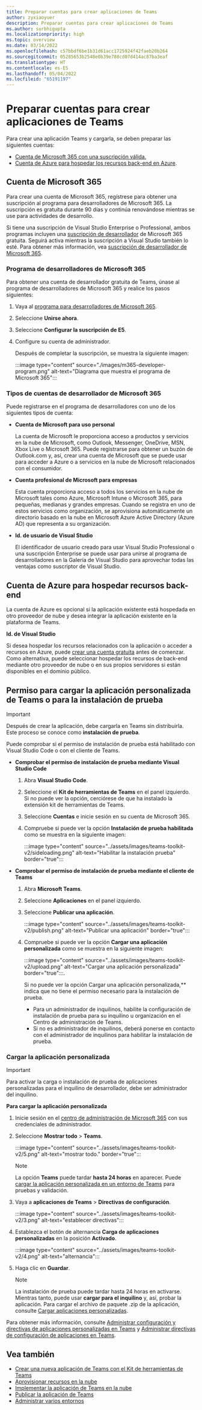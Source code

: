 ```yaml
---
title: Preparar cuentas para crear aplicaciones de Teams
author: zyxiaoyuer
description: Preparar cuentas para crear aplicaciones de Teams
ms.author: surbhigupta
ms.localizationpriority: high
ms.topic: overview
ms.date: 03/14/2022
ms.openlocfilehash: c57bbdf6be1b31d61acc1725924f42faeb20b264
ms.sourcegitcommit: 05285653b2548e0b39e788cd07d414ac87ba3eaf
ms.translationtype: HT
ms.contentlocale: es-ES
ms.lasthandoff: 05/04/2022
ms.locfileid: "65191197"
---
```

# <a name="prepare-accounts-to-build-teams-apps"></a>Preparar cuentas para crear aplicaciones de Teams

Para crear una aplicación Teams y cargarla, se deben preparar las siguientes cuentas:

* [Cuenta de Microsoft 365 con una suscripción válida.](accounts.md#microsoft-365-account)
* [Cuenta de Azure para hospedar los recursos back-end en Azure](accounts.md#azure-account-to-host-backend-resources).

## <a name="microsoft-365-account"></a>Cuenta de Microsoft 365

Para crear una cuenta de Microsoft 365, regístrese para obtener una suscripción al programa para desarrolladores de Microsoft 365. La suscripción es gratuita durante 90 días y continúa renovándose mientras se use para actividades de desarrollo.

Si tiene una suscripción de Visual Studio Enterprise o Professional, ambos programas incluyen una [suscripción de desarrollador](https://aka.ms/MyVisualStudioBenefits) de Microsoft 365 gratuita. Seguirá activa mientras la suscripción a Visual Studio también lo esté. Para obtener más información, vea [suscripción de desarrollador de Microsoft 365](https://developer.microsoft.com/microsoft-365/dev-program).

### <a name="microsoft-365-developer-program"></a>Programa de desarrolladores de Microsoft 365

Para obtener una cuenta de desarrollador gratuita de Teams, únase al programa de desarrolladores de Microsoft 365 y realice los pasos siguientes:

1. Vaya al [programa para desarrolladores de Microsoft 365](https://developer.microsoft.com/microsoft-365/dev-program).
2. Seleccione **Unirse ahora**.
3. Seleccione **Configurar la suscripción de E5**.
4. Configure su cuenta de administrador.

   Después de completar la suscripción, se muestra la siguiente imagen:

    :::image type="content" source="./images/m365-developer-program.png" alt-text="Diagrama que muestra el programa de Microsoft 365":::

### <a name="microsoft-365-developer-account-types"></a>Tipos de cuentas de desarrollador de Microsoft 365

Puede registrarse en el programa de desarrolladores con uno de los siguientes tipos de cuenta:

- **Cuenta de Microsoft para uso personal**

    La cuenta de Microsoft le proporciona acceso a productos y servicios en la nube de Microsoft, como Outlook, Messenger, OneDrive, MSN, Xbox Live o Microsoft 365. Puede registrarse para obtener un buzón de Outlook.com y, así, crear una cuenta de Microsoft que se puede usar para acceder a Azure o a servicios en la nube de Microsoft relacionados con el consumidor.

- **Cuenta profesional de Microsoft para empresas**

     Esta cuenta proporciona acceso a todos los servicios en la nube de Microsoft tales como Azure, Microsoft Intune o Microsoft 365, para pequeñas, medianas y grandes empresas. Cuando se registra en uno de estos servicios como organización, se aprovisiona automáticamente un directorio basado en la nube en Microsoft Azure Active Directory (Azure AD) que representa a su organización.

- **Id. de usuario de Visual Studio**

    El identificador de usuario creado para usar Visual Studio Professional o una suscripción Enterprise se puede usar para unirse al programa de desarrolladores en la Galería de Visual Studio para aprovechar todas las ventajas como suscriptor de Visual Studio.

## <a name="azure-account-to-host-backend-resources"></a>Cuenta de Azure para hospedar recursos back-end

La cuenta de Azure es opcional si la aplicación existente está hospedada en otro proveedor de nube y desea integrar la aplicación existente en la plataforma de Teams.

**Id. de Visual Studio**

Si desea hospedar los recursos relacionados con la aplicación o acceder a recursos en Azure, puede [crear una cuenta gratuita](https://azure.microsoft.com/free/) antes de comenzar. Como alternativa, puede seleccionar hospedar los recursos de back-end mediante otro proveedor de nube o en sus propios servidores si están disponibles en el dominio público.

## <a name="teams-custom-app-upload-or-sideload-permission"></a>Permiso para cargar la aplicación personalizada de Teams o para la instalación de prueba

> [!IMPORTANT]
> Después de crear la aplicación, debe cargarla en Teams sin distribuirla. Este proceso se conoce como **instalación de prueba**.

   Puede comprobar si el permiso de instalación de prueba está habilitado con Visual Studio Code o con el cliente de Teams.

* **Comprobar el permiso de instalación de prueba mediante Visual Studio Code**

    1. Abra **Visual Studio Code**.
    1. Seleccione el **Kit de herramientas de Teams** en el panel izquierdo. Si no puede ver la opción, cerciórese de que ha instalado la extensión kit de herramientas de Teams.
    1. Seleccione **Cuentas** e inicie sesión en su cuenta de Microsoft 365.
    1. Compruebe si puede ver la opción **Instalación de prueba habilitada** como se muestra en la siguiente imagen:

       :::image type="content" source="../assets/images/teams-toolkit-v2/sideloading.png" alt-text="Habilitar la instalación prueba" border="true":::

* **Comprobar el permiso de instalación de prueba mediante el cliente de Teams**

    1. Abra **Microsoft Teams**.
    2. Seleccione **Aplicaciones** en el panel izquierdo.
    3. Seleccione **Publicar una aplicación**.

       :::image type="content" source="../assets/images/teams-toolkit-v2/publish.png" alt-text="Publicar una aplicación" border="true":::

    4. Compruebe si puede ver la opción **Cargar una aplicación personalizada** como se muestra en la siguiente imagen:

       :::image type="content" source="../assets/images/teams-toolkit-v2/upload.png" alt-text="Cargar una aplicación personalizada" border="true":::.

        Si no puede ver la opción Cargar una aplicación personalizada,** indica que no tiene el permiso necesario para la instalación de prueba.
        * Para un administrador de inquilinos, habilite la configuración de instalación de prueba para su inquilino u organización en el Centro de administración de Teams.
        * Si no es administrador de inquilinos, deberá ponerse en contacto con el administrador de inquilinos para habilitar la instalación de prueba.

### <a name="upload-your-custom-app"></a>Cargar la aplicación personalizada

> [!IMPORTANT]
> Para activar la carga o instalación de prueba de aplicaciones personalizadas para el inquilino de desarrollador, debe ser administrador del inquilino.

**Para cargar la aplicación personalizada**

1. Inicie sesión en el [centro de administración de Microsoft 365](https://admin.microsoft.com/Adminportal/Home?source=applauncher#/homepage#/) con sus credenciales de administrador.

2. Seleccione **Mostrar todo** >  **Teams**.

    :::image type="content" source="../assets/images/teams-toolkit-v2/5.png" alt-text="mostrar todo." border="true":::

   > [!Note]
   > La opción **Teams** puede tardar **hasta 24 horas** en aparecer. Puede [cargar la aplicación personalizada en un entorno de Teams](/microsoftteams/upload-custom-apps) para pruebas y validación.

3. Vaya a **aplicaciones de Teams** > **Directivas de configuración**.

   :::image type="content" source="../assets/images/teams-toolkit-v2/3.png" alt-text="establecer directivas":::

4. Establezca el botón de alternancia **Carga de aplicaciones personalizadas** en la posición **Activado**.

   :::image type="content" source="../assets/images/teams-toolkit-v2/4.png" alt-text="alternancia":::

5. Haga clic en **Guardar**.

   > [!Note]
   > La instalación de prueba puede tardar hasta 24 horas en activarse. Mientras tanto, puede usar **cargar para el inquilino** y, así, probar la aplicación. Para cargar el archivo de paquete .zip de la aplicación, consulte [Cargar aplicaciones personalizadas](/microsoftteams/teams-app-setup-policies).

Para obtener más información, consulte [Administrar configuración y directivas de aplicaciones personalizadas en Teams](/microsoftteams/teams-custom-app-policies-and-settings) y [Administrar directivas de configuración de aplicaciones en Teams](/microsoftteams/teams-app-setup-policies).

## <a name="see-also"></a>Vea también

* [Crear una nueva aplicación de Teams con el Kit de herramientas de Teams](create-new-project.md)
* [Aprovisionar recursos en la nube](provision.md)
* [Implementar la aplicación de Teams en la nube](deploy.md)
* [Publicar la aplicación de Teams](../concepts/deploy-and-publish/appsource/publish.md)
* [Administrar varios entornos](TeamsFx-multi-env.md)